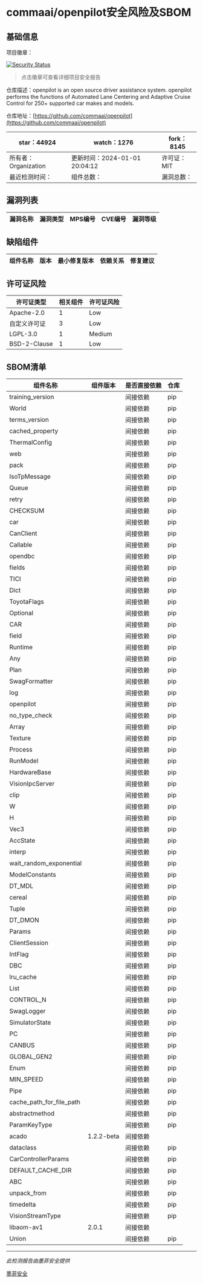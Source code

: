# commaai/openpilot安全风险及SBOM

## 基础信息

项目徽章：

[![Security Status](https://www.murphysec.com/platform3/v31/badge/1741891049993560064.svg)](https://www.murphysec.com/console/report/1692602525704544256/1741891049993560064)

> 点击徽章可查看详细项目安全报告

仓库描述：openpilot is an open source driver assistance system. openpilot performs the functions of Automated Lane Centering and Adaptive Cruise Control for 250+ supported car makes and models.

仓库地址：[https://github.com/commaai/openpilot](https://github.com/commaai/openpilot)

| star：44924 | watch：1276 | fork：8145 |
| ----------- | -------------- | ------------ |
| 所有者：Organization | 更新时间：2024-01-01 20:04:12 | 许可证：MIT |
| 最近检测时间： | 组件总数： | 漏洞总数： |




## 漏洞列表

| 漏洞名称 | 漏洞类型 | MPS编号 | CVE编号 | 漏洞等级 |
| ------- | ------ | ------- | ------ | ----- |





## 缺陷组件

| 组件名称 | 版本 | 最小修复版本 | 依赖关系 | 修复建议 |
| -------- | ---- | ------------ | -------- | -------- |





## 许可证风险

| 许可证类型 | 相关组件 | 许可证风险 |
| ---------- | -------- | ---------- |
|Apache-2.0|1|Low|
|自定义许可证|3|Low|
|LGPL-3.0|1|Medium|
|BSD-2-Clause|1|Low|




## SBOM清单

| 组件名称 | 组件版本 | 是否直接依赖 | 仓库 |
| -------- | -------- | ------------ | ---- |
|training_version||间接依赖|pip|
|World||间接依赖|pip|
|terms_version||间接依赖|pip|
|cached_property||间接依赖|pip|
|ThermalConfig||间接依赖|pip|
|web||间接依赖|pip|
|pack||间接依赖|pip|
|IsoTpMessage||间接依赖|pip|
|Queue||间接依赖|pip|
|retry||间接依赖|pip|
|CHECKSUM||间接依赖|pip|
|car||间接依赖|pip|
|CanClient||间接依赖|pip|
|Callable||间接依赖|pip|
|opendbc||间接依赖|pip|
|fields||间接依赖|pip|
|TICI||间接依赖|pip|
|Dict||间接依赖|pip|
|ToyotaFlags||间接依赖|pip|
|Optional||间接依赖|pip|
|CAR||间接依赖|pip|
|field||间接依赖|pip|
|Runtime||间接依赖|pip|
|Any||间接依赖|pip|
|Plan||间接依赖|pip|
|SwagFormatter||间接依赖|pip|
|log||间接依赖|pip|
|openpilot||间接依赖|pip|
|no_type_check||间接依赖|pip|
|Array||间接依赖|pip|
|Texture||间接依赖|pip|
|Process||间接依赖|pip|
|RunModel||间接依赖|pip|
|HardwareBase||间接依赖|pip|
|VisionIpcServer||间接依赖|pip|
|clip||间接依赖|pip|
|W||间接依赖|pip|
|H||间接依赖|pip|
|Vec3||间接依赖|pip|
|AccState||间接依赖|pip|
|interp||间接依赖|pip|
|wait_random_exponential||间接依赖|pip|
|ModelConstants||间接依赖|pip|
|DT_MDL||间接依赖|pip|
|cereal||间接依赖|pip|
|Tuple||间接依赖|pip|
|DT_DMON||间接依赖|pip|
|Params||间接依赖|pip|
|ClientSession||间接依赖|pip|
|IntFlag||间接依赖|pip|
|DBC||间接依赖|pip|
|lru_cache||间接依赖|pip|
|List||间接依赖|pip|
|CONTROL_N||间接依赖|pip|
|SwagLogger||间接依赖|pip|
|SimulatorState||间接依赖|pip|
|PC||间接依赖|pip|
|CANBUS||间接依赖|pip|
|GLOBAL_GEN2||间接依赖|pip|
|Enum||间接依赖|pip|
|MIN_SPEED||间接依赖|pip|
|Pipe||间接依赖|pip|
|cache_path_for_file_path||间接依赖|pip|
|abstractmethod||间接依赖|pip|
|ParamKeyType||间接依赖|pip|
|acado|1.2.2-beta|间接依赖||
|dataclass||间接依赖|pip|
|CarControllerParams||间接依赖|pip|
|DEFAULT_CACHE_DIR||间接依赖|pip|
|ABC||间接依赖|pip|
|unpack_from||间接依赖|pip|
|timedelta||间接依赖|pip|
|VisionStreamType||间接依赖|pip|
|libaom-av1|2.0.1|间接依赖||
|Union||间接依赖|pip|


------

*此检测报告由墨菲安全提供*

[墨菲安全](www.murphysec.com)